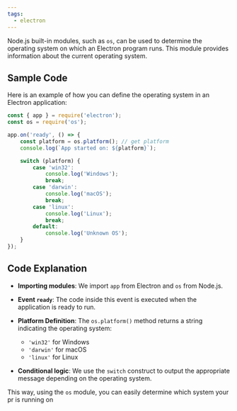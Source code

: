 ```yaml
---
tags:
  - electron
---
```

Node.js built-in modules, such as `os`, can be used to determine the operating system on which an Electron program runs. This module provides information about the current operating system.

## Sample Code

Here is an example of how you can define the operating system in an Electron application:

```js
const { app } = require('electron');
const os = require('os');

app.on('ready', () => {
    const platform = os.platform(); // get platform
    console.log(`App started on: ${platform}`);

    switch (platform) {
        case 'win32':
            console.log('Windows');
            break;
        case 'darwin':
            console.log('macOS');
            break;
        case 'linux':
            console.log('Linux');
            break;
        default:
            console.log('Unknown OS');
    }
});

```

## Code Explanation

- **Importing modules**: We import `app` from Electron and `os` from Node.js.
- **Event `ready`**: The code inside this event is executed when the application is ready to run.
- **Platform Definition**: The `os.platform()` method returns a string indicating the operating system:
    
    - `'win32'` for Windows
    - `'darwin'` for macOS
    - `'linux'` for Linux
    
- **Conditional logic**: We use the `switch` construct to output the appropriate message depending on the operating system.

This way, using the `os` module, you can easily determine which system your pr is running on
